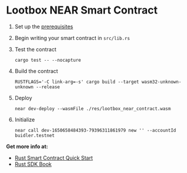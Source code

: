 # Lootbox NEAR Smart Contract

1. Set up the [prerequisites](https://github.com/near/near-sdk-rs#pre-requisites)
2. Begin writing your smart contract in `src/lib.rs`
3. Test the contract 

    `cargo test -- --nocapture`

4. Build the contract

    `RUSTFLAGS='-C link-arg=-s' cargo build --target wasm32-unknown-unknown --release`

5. Deploy

    `near dev-deploy --wasmFile ./res/lootbox_near_contract.wasm`

6. Initialize

    `near call dev-1650658484393-79396311861979 new '' --accountId buidler.testnet`

**Get more info at:**

* [Rust Smart Contract Quick Start](https://docs.near.org/docs/develop/contracts/rust/intro)
* [Rust SDK Book](https://www.near-sdk.io/)
